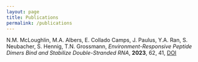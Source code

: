 ```yaml
---
layout: page
title: Publications
permalink: /publications
---
```


N.M. McLoughlin, M.A. Albers, E. Collado Camps, J. Paulus, Y.A. Ran, S. Neubacher, S. Hennig, T.N. Grossmann, _Environment-Responsive Peptide Dimers Bind and Stabilize Double-Stranded RNA_, **2023**, 62, 41, [DOI](https://doi.org/10.1002/anie.202308028)
